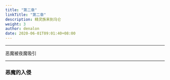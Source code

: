 ```yaml
---
title: "第二章"
linkTitle: "第二章"
description: 精灵族来到乌仑
weight: 3
author: denalon
date: 2020-06-01T09:01:40+08:00
---
```


***
恶魔被夜魔吸引
***

### 恶魔的入侵